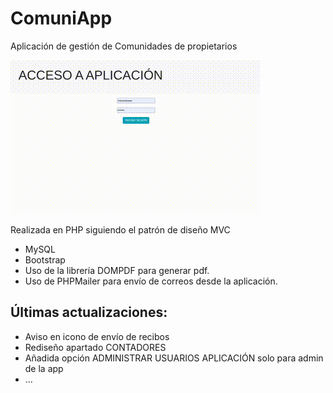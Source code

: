 # ComuniApp
Aplicación de gestión de Comunidades de propietarios

![imaxe da aplicación](comuniapp.gif)

Realizada en PHP siguiendo el patrón de diseño MVC

* MySQL
* Bootstrap
* Uso de la librería DOMPDF para generar pdf. 
* Uso de PHPMailer para envío de correos desde la aplicación.

## Últimas actualizaciones:
* Aviso en icono de envío de recibos
* Rediseño apartado CONTADORES
* Añadida opción ADMINISTRAR USUARIOS APLICACIÓN solo para admin de la app
* ...

